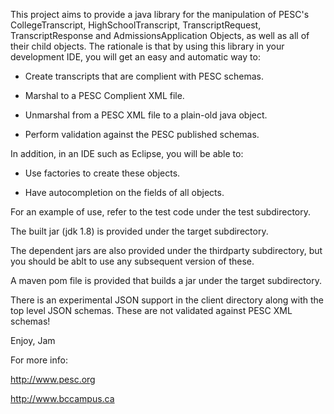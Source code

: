 This project aims to provide a java library for the manipulation of PESC's CollegeTranscript, HighSchoolTranscript, TranscriptRequest, TranscriptResponse and AdmissionsApplication Objects, as well as all of their child objects.  The rationale is that by using this library in your development IDE, you will get an easy and automatic way to:

+ Create transcripts that are complient with PESC schemas.

+ Marshal to a PESC Complient XML file.

+ Unmarshal from a PESC XML file to a plain-old java object.

+ Perform validation against the PESC published schemas.


In addition, in an IDE such as Eclipse, you will be able to:

+ Use factories to create these objects.

+ Have autocompletion on the fields of all objects.


For an example of use, refer to the test code under the test subdirectory.

The built jar (jdk 1.8) is provided under the target subdirectory.

The dependent jars are also provided under the thirdparty subdirectory, but you should be ablt to use any subsequent version of these.

A maven pom file is provided that builds a jar under the target subdirectory.


There is an experimental JSON support in the client directory along with the top level JSON schemas.  These are not validated against PESC XML schemas!


Enjoy,
Jam


For more info:

http://www.pesc.org

http://www.bccampus.ca

